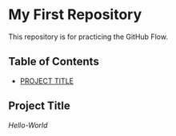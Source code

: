 # My First Repository  
This repository is for practicing the GitHub Flow.  

## Table of Contents
- [PROJECT TITLE](#Project-Title)

## Project Title  
*Hello-World*


